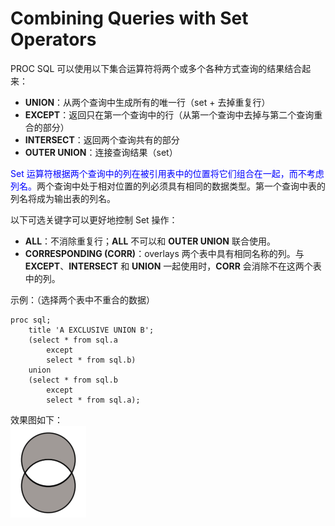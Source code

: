 
# Combining Queries with Set Operators  

PROC SQL 可以使用以下集合运算符将两个或多个各种方式查询的结果结合起来：  
- **UNION**：从两个查询中生成所有的唯一行（set + 去掉重复行）  
- **EXCEPT**：返回只在第一个查询中的行（从第一个查询中去掉与第二个查询重合的部分）  
- **INTERSECT**：返回两个查询共有的部分  
- **OUTER UNION**：连接查询结果（set）  

<font color=blue>Set 运算符根据两个查询中的列在被引用表中的位置将它们组合在一起，而不考虑列名。</font>两个查询中处于相对位置的列必须具有相同的数据类型。第一个查询中表的列名将成为输出表的列名。  

以下可选关键字可以更好地控制 Set 操作：  
- **ALL**：不消除重复行；**ALL**  不可以和 **OUTER UNION** 联合使用。  
- **CORRESPONDING (CORR)**：overlays 两个表中具有相同名称的列。与 **EXCEPT**、**INTERSECT** 和 **UNION** 一起使用时，**CORR** 会消除不在这两个表中的列。  

示例：（选择两个表中不重合的数据）  
```SAS
proc sql;
	title 'A EXCLUSIVE UNION B';
	(select * from sql.a
		except
		select * from sql.b)
	union
	(select * from sql.b
		except
		select * from sql.a);
```  

效果图如下：  
![example7](./assets/sql_SetOpt_example1.png)  



